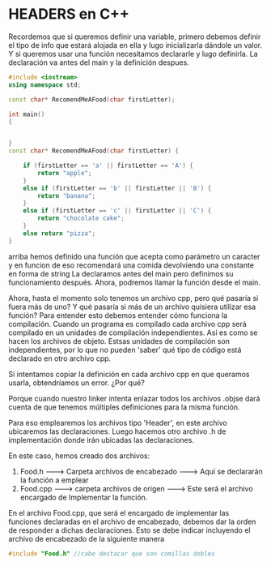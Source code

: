 # HEADERS en C++

Recordemos que si queremos definir una variable, primero debemos definir el tipo de info que
estará alojada en ella y lugo inicializarla dándole un valor. Y si queremos usar una función
necesitamos declararle y lugo definirla. La declaración va antes del main y la definición despues.

```cpp
#include <iostream>
using namespace std;

const char* RecomendMeAFood(char firstLetter);

int main()
{


}
const char* RecomendMeAFood(char firstLetter) {

	if (firstLetter == 'a' || firstLetter == 'A') {
		return "apple";
	}
	else if (firstLetter == 'b' || firstLetter || 'B') {
		return "banana";
	}
	else if (firstLetter == 'c' || firstLetter || 'C') {
		return "chocolate cake";
	}
	else return "pizza";
}
```
arriba hemos definido una función que acepta como parámetro un caracter y en funcion de eso 
recomendará una comida devolviendo una constante en forma de string
La declaramos antes del main pero definimos su funcionamiento después. 
Ahora, podremos llamar la función desde el main.

Ahora, hasta el momento solo tenemos un archivo cpp, pero qué pasaría si fuera más de uno?
Y qué pasaría si más de un archivo quisiera utilizar esa función?
Para entender esto debemos entender cómo funciona la compilación. Cuando un programa es compilado
cada archivo cpp será compilado en un unidades de compilación independientes. Así es como 
se hacen los archivos de objeto. Estsas unidades de compilación son independientes, por lo que
no pueden 'saber' qué tipo de código está declarado en otro archivo cpp.

Si intentamos copiar la definición en cada archivo cpp en que queramos usarla, obtendríamos 
un error. ¿Por qué?

Porque cuando nuestro linker intenta enlazar todos los archivos .objse dará cuenta de que 
tenemos múltiples definiciones para la misma función.

Para eso emplearemos los archivos tipo 'Header', en este archivo ubicaremos las declaraciones.
Luego hacemos otro archivo .h de implementación donde irán ubicadas las declaraciones.

En este caso, hemos creado dos archivos:

1) Food.h ---> Carpeta archivos de encabezado ---> Aquí se declararán la función a emplear
2) Food.cpp ---> carpeta archivos de origen ---> Este será el archivo encargado de Implementar la función.

En el archivo Food.cpp, que será el encargado de implementar las funciones declaradas en el
archivo de encabezado, debemos dar la orden de responder a dichas declaraciones. Esto se debe
indicar incluyendo el archivo de encabezado de la siguiente manera
```cpp
#include "Food.h" //cabe destacar que son comillas dobles
```




```

